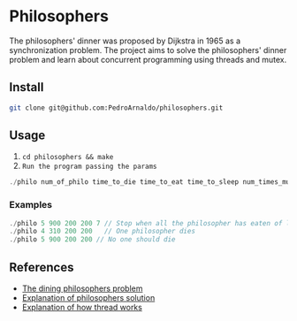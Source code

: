 <h1 align=”center”> Philosophers </h1>
<p>
The philosophers' dinner was proposed by Dijkstra in 1965 as a synchronization problem. The project aims to solve the philosophers' dinner problem and learn about concurrent programming using threads and mutex.</p>

## Install

```sh
git clone git@github.com:PedroArnaldo/philosophers.git
```


## Usage

1. `cd philosophers && make`
2. `Run the program passing the params`

```js
./philo num_of_philo time_to_die time_to_eat time_to_sleep num_times_must_eat
```

### Examples

```js
./philo 5 900 200 200 7 // Stop when all the philosopher has eaten of least 7 times each
./philo 4 310 200 200   // One philosopher dies
./philo 5 900 200 200 // No one should die
```

## References
- [The dining philosophers problem](https://en.wikipedia.org/wiki/Dining_philosophers_problem)
- [Explanation of philosophers solution](https://blog.pantuza.com/artigos/o-jantar-dos-filosofos-problema-de-sincronizacao-em-sistemas-operacionais)
- [Explanation of how thread works](https://blog.pantuza.com/artigos/o-que-sao-e-como-funcionam-as-threads)

